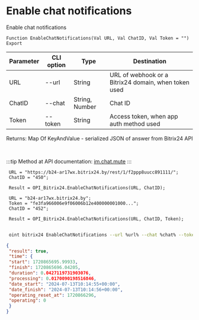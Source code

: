 ﻿---
sidebar_position: 12
---

# Enable chat notifications
 Enable chat notifications



`Function EnableChatNotifications(Val URL, Val ChatID, Val Token = "") Export`

 | Parameter | CLI option | Type | Destination |
 |-|-|-|-|
 | URL | --url | String | URL of webhook or a Bitrix24 domain, when token used |
 | ChatID | --chat | String, Number | Chat ID |
 | Token | --token | String | Access token, when app auth method used |

 
 Returns: Map Of KeyAndValue - serialized JSON of answer from Bitrix24 API

<br/>

:::tip
Method at API documentation: [im.chat.mute](https://dev.1c-bitrix.ru/learning/course/?COURSE_ID=93&LESSON_ID=11473)
:::
<br/>


```bsl title="Code example"
 URL = "https://b24-ar17wx.bitrix24.by/rest/1/f2ppp8uucc891111/";
 ChatID = "450";
 
 Result = OPI_Bitrix24.EnableChatNotifications(URL, ChatID);
 
 URL = "b24-ar17wx.bitrix24.by";
 Token = "fe3fa966006e9f06006b12e400000001000...";
 ChatID = "452";
 
 Result = OPI_Bitrix24.EnableChatNotifications(URL, ChatID, Token);
```
	


```sh title="CLI command example"
 
 oint bitrix24 EnableChatNotifications --url %url% --chat %chat% --token %token%

```

```json title="Result"
{
 "result": true,
 "time": {
 "start": 1720865695.99933,
 "finish": 1720865696.04205,
 "duration": 0.0427119731903076,
 "processing": 0.0170090198516846,
 "date_start": "2024-07-13T10:14:55+00:00",
 "date_finish": "2024-07-13T10:14:56+00:00",
 "operating_reset_at": 1720866296,
 "operating": 0
 }
}
```
